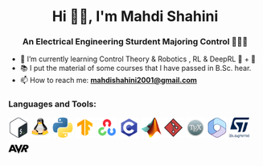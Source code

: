 <h1 align="center">Hi 👋🏻, I'm Mahdi Shahini</h1>
<h3 align="center"> An Electrical Engineering Sturdent Majoring Control 🧑🏻‍💻 </h3>

- 🌱 I’m currently learning Control Theory & Robotics , RL & DeepRL 🦾 + 🧠
- 📚 I put the material of some courses that I have passed in B.Sc. hear.
- 📫 How to reach me: **mahdishahini2001@gmail.com**

<p align="left">
  
</p>

<!-- Tools and Languages -->
<h3 align="left">Languages and Tools:</h3>
<div align="left">
<!-- OS -->
<!-- bash -->
<a href="https://www.gnu.org/software/bash/" target="_blank"><img src="./.images/Languages-Tools-images/Bash.svg" alt="Bash" width="40" height="40"/></a>
<!-- linux -->
<a href="https://www.linux.org/" target="_blank"><img src="./.images/Languages-Tools-images/Linux.svg" alt="Linux" width="40" height="40"/></a>
<!-- Languages -->
<!-- python -->
<a href="https://www.python.org" target="_blank"><img src="./.images/Languages-Tools-images/Python.png" alt="Python" width="40" height="40"/></a>
<!-- TensorFlow -->
<a href="https://www.tensorflow.org/" target="_blank"><img src="./.images/Languages-Tools-images/tf.png" alt="TF" width="40" height="40"/></a>  
<!-- OpenCV -->
<a href="https://opencv.org/" target="_blank"><img src="./.images/Languages-Tools-images/opencv.png" alt="OpenCV" width="40" height="40"/></a>  
<!-- C -->
<a href="https://www.w3schools.com/c/" target="_blank"><img src="./.images/Languages-Tools-images/C.png" alt="C" width="40" height="40"/></a>
<!-- MATLAB -->
<a href="https://www.mathworks.com/" target="_blank"><img src="./.images/Languages-Tools-images/Matlab.png" alt="MATLAB" width="40" height="40"/></a>
<!-- Git -->
<a href="https://git-scm.com/" target="_blank"><img src="./.images/Languages-Tools-images/Git.png" alt="Git" width="40" height="40"/></a>
<!-- LaTeX -->
<a href="https://www.latex-project.org/" target="_blank"><img src="./.images/Languages-Tools-images/latex.png" alt="LaTeX" width="40" height="40"/></a>
<!-- Office -->
<a href="https://www.office.com/" target="_blank"><img src="./.images/Languages-Tools-images/office.png" alt="Office" width="40" height="40"/></a>
<!-- stm32 -->
<a href="https://www.st.com/" target="_blank"><img src="./.images/Languages-Tools-images/st.png" alt="stm32" width="40" height="40"/></a>
<!-- avr -->
<a href="https://www.office.com/" target="_blank"><img src="./.images/Languages-Tools-images/avr.png" alt="avr" width="40" height="40"/></a>
</div>

<!-- Add space -->
<div>
  <br>
</div>

